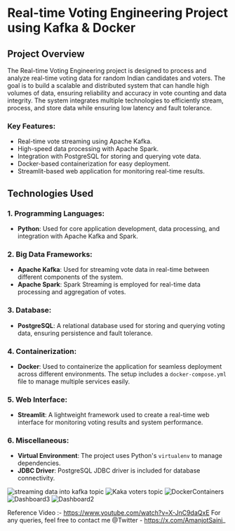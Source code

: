# Real-time Voting Engineering Project using Kafka & Docker

## Project Overview

The Real-time Voting Engineering project is designed to process and analyze real-time voting data for random Indian candidates and voters. The goal is to build a scalable and distributed system that can handle high volumes of data, ensuring reliability and accuracy in vote counting and data integrity. The system integrates multiple technologies to efficiently stream, process, and store data while ensuring low latency and fault tolerance.

### Key Features:
- Real-time vote streaming using Apache Kafka.
- High-speed data processing with Apache Spark.
- Integration with PostgreSQL for storing and querying vote data.
- Docker-based containerization for easy deployment.
- Streamlit-based web application for monitoring real-time results.
  
## Technologies Used

### 1. **Programming Languages**:
   - **Python**: Used for core application development, data processing, and integration with Apache Kafka and Spark.
   
### 2. **Big Data Frameworks**:
   - **Apache Kafka**: Used for streaming vote data in real-time between different components of the system.
   - **Apache Spark**: Spark Streaming is employed for real-time data processing and aggregation of votes.

### 3. **Database**:
   - **PostgreSQL**: A relational database used for storing and querying voting data, ensuring persistence and fault tolerance.

### 4. **Containerization**:
   - **Docker**: Used to containerize the application for seamless deployment across different environments. The setup includes a `docker-compose.yml` file to manage multiple services easily.

### 5. **Web Interface**:
   - **Streamlit**: A lightweight framework used to create a real-time web interface for monitoring voting results and system performance.

### 6. **Miscellaneous**:
   - **Virtual Environment**: The project uses Python's `virtualenv` to manage dependencies.
   - **JDBC Driver**: PostgreSQL JDBC driver is included for database connectivity.
     
![streaming data into kafka topic](https://github.com/user-attachments/assets/064c09e6-359d-4c24-9500-efe971d72732)
![Kaka voters topic](https://github.com/user-attachments/assets/a5bed4e2-869d-463f-ba25-1abc7f8679db)
![DockerContainers](https://github.com/user-attachments/assets/8ba041bc-b018-4adc-9097-3c18c998fb79)
![Dashboard3](https://github.com/user-attachments/assets/37b84b42-676a-487c-a3dd-e6c52b05cab6)
![Dashboard2](https://github.com/user-attachments/assets/391baa5e-f369-49cb-955c-91377df67dc1)


Reference Video :- https://www.youtube.com/watch?v=X-JnC9daQxE
For any queries, feel free to contact me @Twitter - https://x.com/AmanjotSaini_

